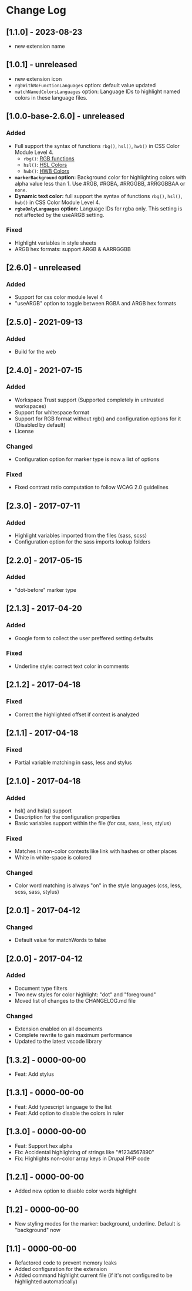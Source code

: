 <!-- markdownlint-disable MD024 -->

# Change Log

## [1.1.0] - 2023-08-23

- new extension name

## [1.0.1] - unreleased

- new extension icon
- `rgbWithNoFunctionLanguages` option: default value updated
- `matchNamedColorsLanguages` option: Language IDs to highlight named colors in these language files.

## [1.0.0-base-2.6.0] - unreleased

### Added

- Full support the syntax of functions `rbg()`, `hsl()`, `hwb()` in CSS Color Module Level 4.
  - `rbg()`: [RGB functions](https://www.w3.org/TR/css-color-4/#rgb-functions)
  - `hsl()`: [HSL Colors](https://www.w3.org/TR/css-color-4/#the-hsl-notation)
  - `hwb()`: [HWB Colors](https://www.w3.org/TR/css-color-4/#the-hwb-notation)
- **`markerBackground` option:** Background color for highlighting colors with alpha value less than 1. Use #RGB, #RGBA, #RRGGBB, #RRGGBBAA or `none`.
- **Dynamic text color:** full support the syntax of functions `rbg()`, `hsl()`, `hwb()` in CSS Color Module Level 4.
- **`rgbaOnlyLanguages` option:** Language IDs for rgba only. This setting is not affected by the useARGB setting.

### Fixed

- Highlight variables in style sheets
- ARGB hex formats: support ARGB & AARRGGBB

## [2.6.0] - unreleased

### Added

- Support for css color module level 4
- "useARGB" option to toggle between RGBA and ARGB hex formats

## [2.5.0] - 2021-09-13

### Added

- Build for the web

## [2.4.0] - 2021-07-15

### Added

- Workspace Trust support (Supported completely in untrusted workspaces)
- Support for whitespace format
- Support for RGB format without rgb() and configuration options for it (Disabled by default)
- License

### Changed

- Configuration option for marker type is now a list of options

### Fixed

- Fixed contrast ratio computation to follow WCAG 2.0 guidelines

## [2.3.0] - 2017-07-11

### Added

- Highlight variables imported from the files (sass, scss)
- Configuration option for the sass imports lookup folders

## [2.2.0] - 2017-05-15

### Added

- "dot-before" marker type

## [2.1.3] - 2017-04-20

### Added

- Google form to collect the user preffered setting defaults

### Fixed

- Underline style: correct text color in comments

## [2.1.2] - 2017-04-18

### Fixed

- Correct the highlighted offset if context is analyzed

## [2.1.1] - 2017-04-18

### Fixed

- Partial variable matching in sass, less and stylus

## [2.1.0] - 2017-04-18

### Added

- hsl() and hsla() support
- Description for the configuration properties
- Basic variables support within the file (for css, sass, less, stylus)

### Fixed

- Matches in non-color contexts like link with hashes or other places
- White in white-space is colored

### Changed

- Color word matching is always "on" in the style languages (css, less, scss, sass, stylus)

## [2.0.1] - 2017-04-12

### Changed

- Default value for matchWords to false

## [2.0.0] - 2017-04-12

### Added

- Document type filters
- Two new styles for color highlight: "dot" and "foreground"
- Moved list of changes to the CHANGELOG.md file

### Changed

- Extension enabled on all documents
- Complete rewrite to gain maximum performance
- Updated to the latest vscode library

## [1.3.2] - 0000-00-00

- Feat: Add stylus

## [1.3.1] - 0000-00-00

- Feat: Add typescript language to the list
- Feat: Add option to disable the colors in ruler

## [1.3.0] - 0000-00-00

- Feat: Support hex alpha
- Fix: Accidental highlighting of strings like "#1234567890"
- Fix: Highlights non-color array keys in Drupal PHP code

## [1.2.1] - 0000-00-00

- Added new option to disable color words highlight

## [1.2] - 0000-00-00

- New styling modes for the marker: background, underline. Default is "background" now

## [1.1] - 0000-00-00

- Refactored code to prevent memory leaks
- Added configuration for the extension
- Added command highlight current file (if it's not configured to be highlighted automatically)
